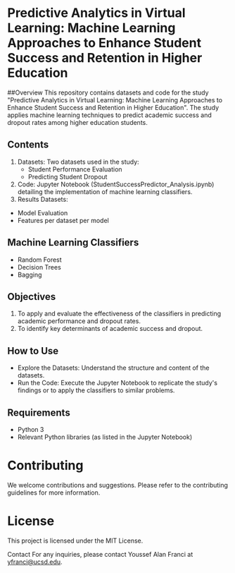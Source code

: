 # Predictive Analytics in Virtual Learning: Machine Learning Approaches to Enhance Student Success and Retention in Higher Education

##Overview
This repository contains datasets and code for the study "Predictive Analytics in Virtual Learning: Machine Learning Approaches to Enhance Student Success and Retention in Higher Education". The study applies machine learning techniques to predict academic success and dropout rates among higher education students.

## Contents
1. Datasets: Two datasets used in the study:
   - Student Performance Evaluation
   - Predicting Student Dropout
3. Code: Jupyter Notebook (StudentSuccessPredictor_Analysis.ipynb) detailing the implementation of machine learning classifiers.
4. Results Datasets:
  - Model Evaluation
  - Features per dataset per model

## Machine Learning Classifiers
- Random Forest
- Decision Trees
- Bagging

## Objectives
1. To apply and evaluate the effectiveness of the classifiers in predicting academic performance and dropout rates.
2. To identify key determinants of academic success and dropout.
   
## How to Use
- Explore the Datasets: Understand the structure and content of the datasets.
- Run the Code: Execute the Jupyter Notebook to replicate the study's findings or to apply the classifiers to similar problems.

## Requirements
- Python 3
- Relevant Python libraries (as listed in the Jupyter Notebook)

# Contributing
We welcome contributions and suggestions. Please refer to the contributing guidelines for more information.

# License
This project is licensed under the MIT License.

Contact
For any inquiries, please contact Youssef Alan Franci at yfranci@ucsd.edu.
